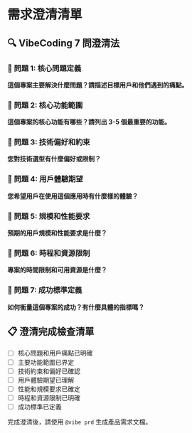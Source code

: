 # 需求澄清清單

## 🔍 VibeCoding 7 問澄清法

### 🎯 問題 1: 核心問題定義
**這個專案主要解決什麼問題？請描述目標用戶和他們遇到的痛點。**

### 🎯 問題 2: 核心功能範圍  
**這個專案的核心功能有哪些？請列出 3-5 個最重要的功能。**

### 🎯 問題 3: 技術偏好和約束
**您對技術選型有什麼偏好或限制？**

### 🎯 問題 4: 用戶體驗期望
**您希望用戶在使用這個應用時有什麼樣的體驗？**

### 🎯 問題 5: 規模和性能要求
**預期的用戶規模和性能要求是什麼？**

### 🎯 問題 6: 時程和資源限制
**專案的時間限制和可用資源是什麼？**

### 🎯 問題 7: 成功標準定義
**如何衡量這個專案的成功？有什麼具體的指標嗎？**

## 📋 澄清完成檢查清單
- [ ] 核心問題和用戶痛點已明確
- [ ] 主要功能範圍已界定
- [ ] 技術約束和偏好已確認
- [ ] 用戶體驗期望已理解
- [ ] 性能和規模要求已確定
- [ ] 時程和資源限制已明確
- [ ] 成功標準已定義

完成澄清後，請使用 `@vibe prd` 生成產品需求文檔。